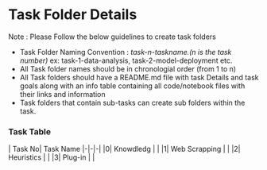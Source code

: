 # Task Folder Details

Note : Please Follow the below guidelines to create task folders
- Task Folder Naming Convention : _task-n-taskname.(n is the task number)_  ex: task-1-data-analysis, task-2-model-deployment etc.
- All Task folder names should be in chronologial order (from 1 to n)
- All Task folders should have a README.md file with task Details and task goals along with an info table containing all code/notebook files with their links and information
- Task folders that contain sub-tasks can create sub folders within the task.

### Task Table

| Task No| Task Name 
|-|-|-|
|0| Knowdledg |         |
|1| Web Scrapping |         |
|2| Heuristics |         |
|3| Plug-in |         |
